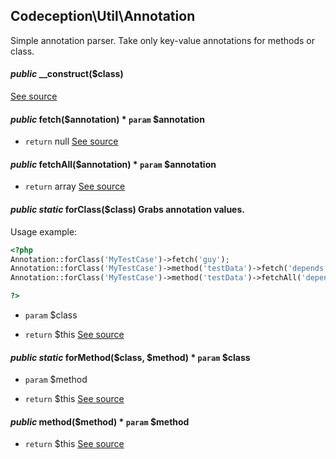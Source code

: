 
## Codeception\Util\Annotation



Simple annotation parser. Take only key-value annotations for methods or class.




#### *public* __construct($class) 
[See source](https://github.com/Codeception/Codeception/blob/master/src/Codeception/Util/Annotation.php#L63)
#### *public* fetch($annotation) * `param`  $annotation
 * `return`  null
[See source](https://github.com/Codeception/Codeception/blob/master/src/Codeception/Util/Annotation.php#L83)
#### *public* fetchAll($annotation) * `param`  $annotation
 * `return`  array
[See source](https://github.com/Codeception/Codeception/blob/master/src/Codeception/Util/Annotation.php#L96)
#### *public static* forClass($class) Grabs annotation values.

Usage example:

``` php
<?php
Annotation::forClass('MyTestCase')->fetch('guy');
Annotation::forClass('MyTestCase')->method('testData')->fetch('depends');
Annotation::forClass('MyTestCase')->method('testData')->fetchAll('depends');

?>
```

 * `param`  $class

 * `return`  $this
[See source](https://github.com/Codeception/Codeception/blob/master/src/Codeception/Util/Annotation.php#L39)
#### *public static* forMethod($class, $method) * `param`  $class
 * `param`  $method

 * `return`  $this
[See source](https://github.com/Codeception/Codeception/blob/master/src/Codeception/Util/Annotation.php#L58)
#### *public* method($method) * `param`  $method

 * `return`  $this
[See source](https://github.com/Codeception/Codeception/blob/master/src/Codeception/Util/Annotation.php#L73)

